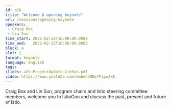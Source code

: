 ```yaml
---
id: a1k
title: "Welcome & opening keynote"
url: /sessions/opening-keynote
speakers:
 - Craig Box
 - Lin Sun
time_start: 2021-02-22T16:00:00.000Z
time_end:   2021-02-22T16:50:00.000Z
block: a
slot: 1
format: keynote
language: english
tags:
slides: a2k-ProjectUpdate-LinSun.pdf
video: https://www.youtube.com/embed/QNs7Fiyw4Xk
---
```


Craig Box and Lin Sun, program chairs and Istio steering committee members, welcome you to IstioCon and discuss the past, present and future of Istio.